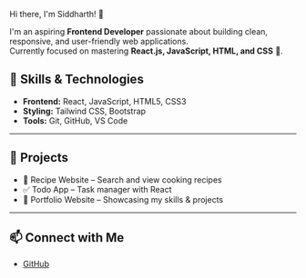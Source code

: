 Hi there, I'm Siddharth! 🚀

I'm an aspiring **Frontend Developer** passionate about building clean, responsive, and user-friendly web applications.  
Currently focused on mastering **React.js, JavaScript, HTML, and CSS** 🚀. 

## 🔨 Skills & Technologies
- **Frontend:** React, JavaScript, HTML5, CSS3  
- **Styling:** Tailwind CSS, Bootstrap  
- **Tools:** Git, GitHub, VS Code  

---

## 📂 Projects
- 🍴 Recipe Website – Search and view cooking recipes  
- ✅ Todo App – Task manager with React  
- 🎨 Portfolio Website – Showcasing my skills & projects  

---

## 📫 Connect with Me
- [GitHub](https://github.com/Elizyd-gitverse) 
